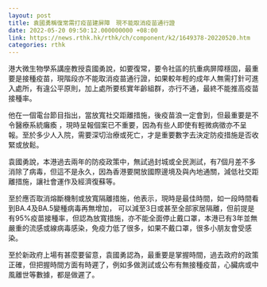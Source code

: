 ```yaml
---
layout: post
title: 袁國勇稱復常需打疫苗建屏障　現不能取消疫苗通行證
date: 2022-05-20 09:50:12.000000000 +08:00
link: https://news.rthk.hk/rthk/ch/component/k2/1649378-20220520.htm
categories: rthk
---
```


港大微生物學系講座教授袁國勇說，如要復常，要令社區的抗重病屏障穩固，最重要是接種疫苗，現階段亦不能取消疫苗通行證，如果較年輕的成年人無需打針可進入處所，有違公平原則，加上處所要核實年齡組群，亦行不通，最終不能推高疫苗接種率。

他在一個電台節目指出，當放寬社交距離措施，後疫苗浪一定會到，但最重要是不令醫療系統癱瘓 ，現時呈報個案已不重要，因為有些人即使有輕微病徵亦不呈報。至於多少人入院，需要深切治療或死亡，才是重要數字去決定防疫措施是否收緊或放鬆。

袁國勇說，本港過去兩年的防疫政策中，無試過封城或全民測試，有7個月差不多消除了病毒，但這不是永久，因為香港要開放國際邊境及與內地通關，減低社交距離措施，讓社會運作及經濟復蘇等。

至於應否取消熔斷機制或放寬隔離措施，他表示，現時是最佳時間，如一段時間看到BA.4及BA.5變種病毒再無增加， 可以減至3日或甚至全部家居隔離，但前提是有95%疫苗接種率，但認為放寬措施，亦不能全面停止戴口罩，本港已有3年並無嚴重的流感或線病毒感染，免疫力低了很多，如果不戴口罩，很多小朋友會受感染。

至於新政府上場有甚麼要留意，袁國勇認為，最重要是掌握時間，過去政府的政策正確，但把握時間方面有時遲了，例如多做測試或公布有無接種疫苗，心臟病或中風離世等數據，都是做遲了。

